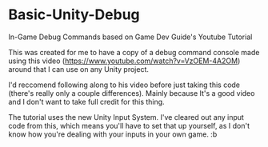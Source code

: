 # Basic-Unity-Debug
In-Game Debug Commands based on Game Dev Guide's Youtube Tutorial

This was created for me to have a copy of a debug command console made using this video (https://www.youtube.com/watch?v=VzOEM-4A2OM) around that I can use on any Unity project. 

I'd reccomend following along to his video before just taking this code (there's really only a couple differences). Mainly because It's a good video and I don't want to take full credit for this thing.

The tutorial uses the new Unity Input System. I've cleared out any input code from this, which means you'll have to set that up yourself, as I don't know how you're dealing with your inputs in your own game. :b
